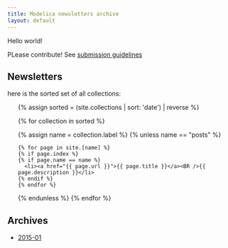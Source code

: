 ```yaml
---
title: Modelica newsletters archive
layout: default
---
```


Hello world!

PLease contribute! See [submission guidelines](sg.html)


## Newsletters
here is the sorted set of all collections:

  
  <section>
    <ul> 
{% assign sorted = (site.collections | sort: 'date') | reverse %}
         
{% for collection in sorted %}

  {% assign name = collection.label %}
  {% unless name == "posts" %}
      
    {% for page in site.[name] %}
    {% if page.index %}
    {% if page.name == name %}
      <li><a href="{{ page.url }}">{{ page.title }}</a><BR />{{ page.description }}</li>
    {% endif %}
    {% endfor %}
{% endunless %}
{% endfor %}    
    </ul>
  </section>


## Archives

* [2015-01](archives/2015-01.html)
